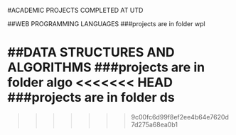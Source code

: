 #ACADEMIC PROJECTS COMPLETED AT UTD

##WEB PROGRAMMING LANGUAGES
###projects are in folder wpl

##DATA STRUCTURES AND ALGORITHMS
###projects are in folder algo
<<<<<<< HEAD
###projects are in folder ds
=======
>>>>>>> 9c00fc6d99f8ef2ee4b64e7620d7d275a68ea0b1
